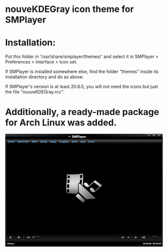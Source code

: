 # nouveKDEGray icon theme for SMPlayer

Installation:
=============

Put this folder in '/usr/share/smplayer/themes/' and select it in SMPlayer > Preferences > Interface > Icon set.

If SMPlayer is installed somewhere else, find the folder "themes" inside its installation directory and do as above.

If SMPlayer's version is at least 20.6.0, you will not need the icons but just the file "nouveKDEGray.rcc".

# Additionally, a ready-made package for Arch Linux was added.

![ScreenShot](Screenshot.png "nouveKDEGray-smplayer")
